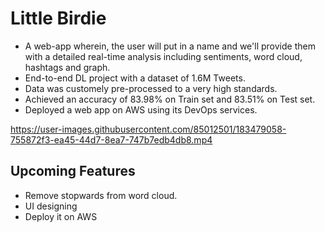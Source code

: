 # Little Birdie
 - A web-app wherein, the user will put in a name and we'll provide them with a detailed real-time analysis including sentiments, word cloud, hashtags and graph.
 - End-to-end DL project with a dataset of 1.6M Tweets.
 - Data was customely pre-processed to a very high standards.
 - Achieved an accuracy of 83.98% on Train set and 83.51% on Test set.
 - Deployed a web app on AWS using its DevOps services. 

https://user-images.githubusercontent.com/85012501/183479058-755872f3-ea45-44d7-8ea7-747b7edb4db8.mp4


## Upcoming Features
- Remove stopwards from word cloud.
- UI designing
- Deploy it on AWS 

